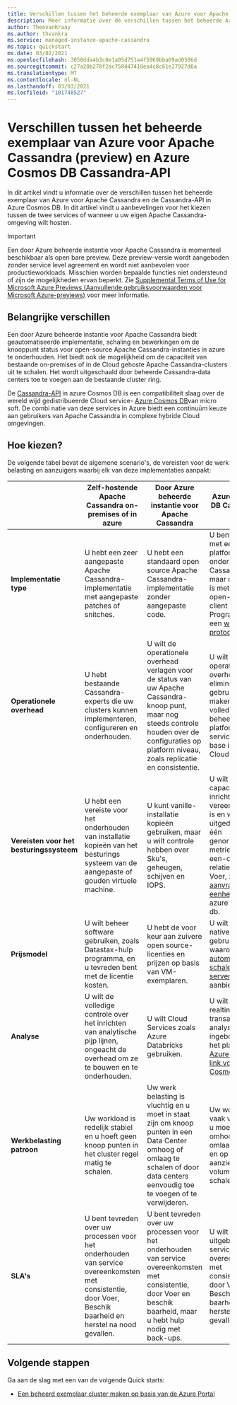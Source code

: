 ```yaml
---
title: Verschillen tussen het beheerde exemplaar van Azure voor Apache Cassandra en Azure Cosmos DB Cassandra-API
description: Meer informatie over de verschillen tussen het beheerde Azure-exemplaar voor Apache Cassandra en Cassandra-API in Azure Cosmos DB. U leert ook de voor delen van elk van deze services en wanneer u deze kunt kiezen.
author: TheovanKraay
ms.author: thvankra
ms.service: managed-instance-apache-cassandra
ms.topic: quickstart
ms.date: 03/02/2021
ms.openlocfilehash: 3050dda4b3c0e1a05d751a4f5969bba69ad0506d
ms.sourcegitcommit: c27a20b278f2ac758447418ea4c8c61e27927d6a
ms.translationtype: MT
ms.contentlocale: nl-NL
ms.lasthandoff: 03/03/2021
ms.locfileid: "101748527"
---
```

# <a name="differences-between-azure-managed-instance-for-apache-cassandra-preview-and-azure-cosmos-db-cassandra-api"></a>Verschillen tussen het beheerde exemplaar van Azure voor Apache Cassandra (preview) en Azure Cosmos DB Cassandra-API 

In dit artikel vindt u informatie over de verschillen tussen het beheerde exemplaar van Azure voor Apache Cassandra en de Cassandra-API in Azure Cosmos DB. In dit artikel vindt u aanbevelingen voor het kiezen tussen de twee services of wanneer u uw eigen Apache Cassandra-omgeving wilt hosten.

> [!IMPORTANT]
> Een door Azure beheerde instantie voor Apache Cassandra is momenteel beschikbaar als open bare preview.
> Deze preview-versie wordt aangeboden zonder service level agreement en wordt niet aanbevolen voor productieworkloads. Misschien worden bepaalde functies niet ondersteund of zijn de mogelijkheden ervan beperkt.
> Zie [Supplemental Terms of Use for Microsoft Azure Previews (Aanvullende gebruiksvoorwaarden voor Microsoft Azure-previews)](https://azure.microsoft.com/support/legal/preview-supplemental-terms/) voor meer informatie.

## <a name="key-differences"></a>Belangrijke verschillen

Een door Azure beheerde instantie voor Apache Cassandra biedt geautomatiseerde implementatie, schaling en bewerkingen om de knooppunt status voor open-source Apache Cassandra-instanties in azure te onderhouden. Het biedt ook de mogelijkheid om de capaciteit van bestaande on-premises of in de Cloud gehoste Apache Cassandra-clusters uit te schalen. Het wordt uitgeschaald door beheerde Cassandra-data centers toe te voegen aan de bestaande cluster ring.

De [Cassandra-API](../cosmos-db/cassandra-introduction.md) in azure Cosmos DB is een compatibiliteit slaag over de wereld wijd gedistribueerde Cloud service- [Azure Cosmos DB](../cosmos-db/index.yml)van micro soft. De combi natie van deze services in Azure biedt een continuüm keuze aan gebruikers van Apache Cassandra in complexe hybride Cloud omgevingen.

## <a name="how-to-choose"></a>Hoe kiezen?

De volgende tabel bevat de algemene scenario's, de vereisten voor de werk belasting en aanzuigers waarbij elk van deze implementaties aanpakt:

| |Zelf-hostende Apache Cassandra on-premises of in azure | Door Azure beheerde instantie voor Apache Cassandra | Azure Cosmos DB Cassandra-API |
|---------|---------|---------|---------|
|**Implementatie type**| U hebt een zeer aangepaste Apache Cassandra-implementatie met aangepaste patches of snitches. | U hebt een standaard open source Apache Cassandra-implementatie zonder aangepaste code. | U bent inhoud met een platform dat niet onder Apache Cassandra, maar compatibel is met alle open-source client Stuur Programma's op een [wire-protocol](../cosmos-db/cassandra-support.md) niveau. |
| **Operationele overhead**| U hebt bestaande Cassandra-experts die uw clusters kunnen implementeren, configureren en onderhouden.  | U wilt de operationele overhead verlagen voor de status van uw Apache Cassandra-knoop punt, maar nog steeds controle houden over de configuraties op platform niveau, zoals replicatie en consistentie. | U wilt de operationele overhead elimineren door gebruik te maken van een volledig beheerde platform-as-service-data base in de Cloud. |
| **Vereisten voor het besturingssysteem**| U hebt een vereiste voor het onderhouden van installatie kopieën van het besturings systeem van de aangepaste of gouden virtuele machine. | U kunt vanille-installatie kopieën gebruiken, maar u wilt controle hebben over Sku's, geheugen, schijven en IOPS. | U wilt dat capaciteits inrichting vereenvoudigd is en wordt uitgedrukt als één genormaliseerde metriek, met een een-op-een-relatie tot door Voer, zoals [aanvraag eenheden](../cosmos-db/request-units.md) in azure Cosmos db. |
| **Prijsmodel**| U wilt beheer software gebruiken, zoals Datastax-hulp programma, en u tevreden bent met de licentie kosten. | U hebt de voor keur aan zuivere open source-licenties en prijzen op basis van VM-exemplaren. | U wilt Cloud-native prijzen gebruiken, waaronder [automatisch schalen](../cosmos-db/manage-scale-cassandra.md#use-autoscale) en [serverloze](../cosmos-db/serverless.md) aanbiedingen. |
| **Analyse**| U wilt de volledige controle over het inrichten van analytische pijp lijnen, ongeacht de overhead om ze te bouwen en te onderhouden. | U wilt Cloud Services zoals Azure Databricks gebruiken. | U wilt bijna realtime hybride transactionele analyses ingebouwd in het platform met [Azure Synapse link voor Cosmos DB](../cosmos-db/synapse-link.md). |
| **Werkbelasting patroon**| Uw workload is redelijk stabiel en u hoeft geen knoop punten in het cluster regel matig te schalen. | Uw werk belasting is vluchtig en u moet in staat zijn om knoop punten in een Data Center omhoog of omlaag te schalen of door data centers eenvoudig toe te voegen of te verwijderen. | Uw workload is vaak vluchtig en u moet snel omhoog of omlaag schalen en op een aanzienlijk volume kunnen schalen. |
| **SLA's**| U bent tevreden over uw processen voor het onderhouden van service overeenkomsten met consistentie, door Voer, Beschik baarheid en herstel na nood gevallen. | U bent tevreden over uw processen voor het onderhouden van service overeenkomsten met consistentie, door Voer en beschik baarheid, maar u hebt hulp nodig met back-ups. | U wilt volledig uitgebreide service overeenkomsten met consistentie, door Voer, Beschik baarheid en herstel na nood gevallen. |

## <a name="next-steps"></a>Volgende stappen

Ga aan de slag met een van de volgende Quick starts:

* [Een beheerd exemplaar cluster maken op basis van de Azure Portal](create-cluster-portal.md)